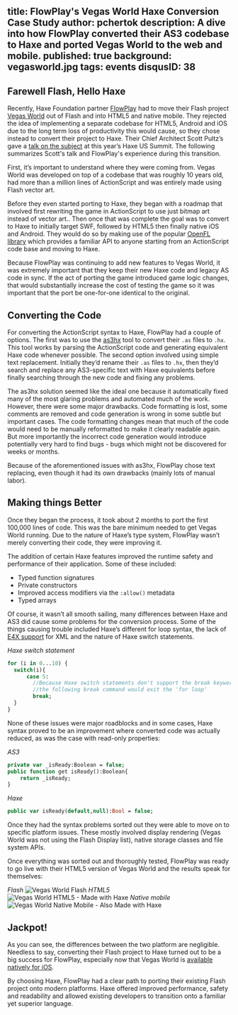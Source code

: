 title: FlowPlay's Vegas World Haxe Conversion Case Study
author: pchertok
description: A dive into how FlowPlay converted their AS3 codebase to Haxe and ported Vegas World to the web and mobile. 
published: true
background: vegasworld.jpg
tags: events
disqusID: 38
---

## Farewell Flash, Hello Haxe

Recently, Haxe Foundation partner [FlowPlay](https://www.flowplay.com/) had to move their Flash project [Vegas World](https://www.vegasworld.com) out of Flash and into HTML5 and native mobile. They rejected the idea of implementing a separate codebase for HTML5, Android and iOS due to the long term loss of productivity this would cause, so  they chose instead to convert their project to Haxe. Their Chief Architect Scott Pultz’s gave a [talk on the subject](https://www.youtube.com/watch?v=wbqRb5HW9l4) at this year’s Haxe US Summit.  The following summarizes Scott's talk and FlowPlay's experience during this transition.

First, it’s important to understand where they were coming from. Vegas World was developed on top of a codebase that was roughly 10 years old, had more than a million lines of ActionScript and was entirely made using Flash vector art. 

Before they even started porting to Haxe, they began with a roadmap that involved first
rewriting the game in ActionScript to use just bitmap art instead of vector art.. Then once that was complete the goal was to convert to Haxe to initially target SWF, followed by HTML5 then finally native iOS and Android. They would do so by making use of the popular [OpenFL library](http://www.openfl.org/) which provides a familiar API to anyone starting from an ActionScript code base and moving to Haxe. 

Because FlowPlay was continuing to add new features to Vegas World, it was extremely important that they keep their new Haxe code and legacy AS code in sync. If the act of porting the game introduced game logic changes, that would substantially increase the cost of testing the game so it was important that the port be one-for-one identical to the original.

## Converting the Code

For converting the ActionScript syntax to Haxe, FlowPlay had a couple of options. The first was to use the [as3hx](https://github.com/HaxeFoundation/as3hx) tool to convert their `.as` files to `.hx`. This tool works by parsing the ActionScript code and generating equivalent Haxe code whenever possible. The second option involved using simple text replacement. Initially they’d rename their `.as` files to `.hx`, then they’d search and replace any AS3-specific text with Haxe equivalents before finally searching through the new code and fixing any problems. 

The as3hx solution seemed like the ideal one because it automatically fixed many of the most glaring problems and automated much of the work. However, there were some major drawbacks.  Code formatting is lost, some comments are removed and code generation is wrong in some subtle but important cases.  The code formatting changes mean that much of the code would need to be manually reformatted to make it clearly readable again.  But more importantly the incorrect code generation would introduce potentially very hard to find bugs - bugs which might not be discovered for weeks or months. 

Because of the aforementioned issues with as3hx, FlowPlay chose text replacing, even though it had its own drawbacks (mainly lots of manual labor).

## Making things Better

Once they began the process, it took about 2 months to port the first 100,000 lines of code. This was the bare minimum needed to get Vegas World running. Due to the nature of Haxe’s type system, FlowPlay wasn’t merely converting their code, they were improving it.

The addition of certain Haxe features improved the runtime safety and performance of their application. Some of these included:

* Typed function signatures
* Private constructors
* Improved access modifiers via the `:allow()` metadata 
* Typed arrays

Of course, it wasn’t all smooth sailing, many differences between Haxe and AS3 did cause some problems for the conversion process. Some of the things causing trouble included Haxe’s different for loop syntax, the lack of [E4X support](https://en.wikipedia.org/wiki/ECMAScript_for_XML) for XML and the nature of Haxe switch statements. 

_Haxe switch statement_
```haxe
for (i in 0...10) {
  switch(i){
      case 5: 
        //Because Haxe switch statements don't support the break keyword 
        //the following break command would exit the 'for loop'
        break;
  }
}
```
None of these issues were major roadblocks and in some cases, Haxe syntax proved to be an improvement where converted code was actually reduced, as was the case with read-only properties:

_AS3_
```haxe
private var _isReady:Boolean = false;
public function get isReady():Boolean{
    return _isReady;
}
```
_Haxe_
```haxe
public var isReady(default,null):Bool = false;
```

Once they had the syntax problems sorted out they were able to move on to specific platform issues. These mostly involved display rendering (Vegas World was not using the Flash Display list), native storage classes and file system APIs. 

Once everything was sorted out and thoroughly tested, FlowPlay was ready to go live with their HTML5 version of Vegas World and the results speak for themselves:

_Flash_
![Vegas World Flash](vegasflash.png)
_HTML5_
![Vegas World HTML5 - Made with Haxe](vegashaxe.png)
_Native mobile_
![Vegas World Native Mobile - Also Made with Haxe](vegasmobile.png)


## Jackpot!

As you can see, the differences between the two platform are negligible. Needless to say, converting their Flash project to Haxe turned out to be a big success for FlowPlay, especially now that Vegas World is [available natively for iOS](https://itunes.apple.com/us/app/vegas-world-casino-slots-blackjack-and-more/id587547471?mt=8).

By choosing Haxe, FlowPlay had a clear path to porting their existing Flash project onto modern platforms. Haxe offered improved performance, safety and readability and allowed existing developers to transition onto a familiar yet superior language. 

